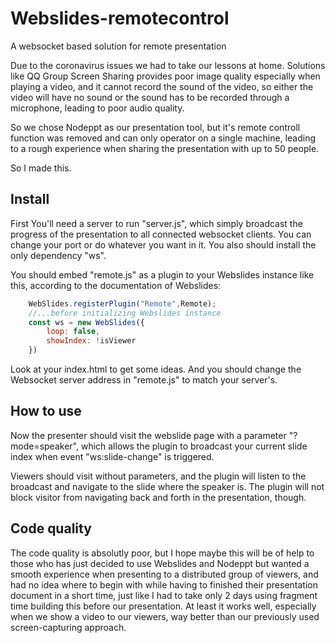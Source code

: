 # Webslides-remotecontrol
A websocket based solution for remote presentation

Due to the coronavirus issues we had to take our lessons at home. Solutions like QQ Group Screen Sharing provides poor image quality especially when playing a video, and it cannot record the sound of the video, so either the video will have no sound or the sound has to be recorded through a microphone, leading to poor audio quality.
 
So we chose Nodeppt as our presentation tool, but it's remote controll function was removed and can only operator on a single machine, leading to a rough experience when sharing the presentation with up to 50 people.

So I made this. 

## Install

First You'll need a server to run "server.js", which simply broadcast the progress of the presentation to all connected websocket clients. You can change your port or do whatever you want in it. You also should install the only dependency "ws".

You should embed "remote.js" as a plugin to your Webslides instance like this, according to the documentation of Webslides:

``` javascript
    WebSlides.registerPlugin("Remote",Remote);
    //...before initializing Webslides instance
    const ws = new WebSlides({
        loop: false,
        showIndex: !isViewer
    })
```

Look at your index.html to get some ideas. And you should change the Websocket server address in "remote.js" to match your server's.

## How to use

Now the presenter should visit the webslide page with a parameter "?mode=speaker", which allows the plugin to broadcast your current slide index when event "ws:slide-change" is triggered.

Viewers should visit without parameters, and the plugin will listen to the broadcast and navigate to the slide where the speaker is. The plugin will not block visitor from navigating back and forth in the presentation, though.

## Code quality

The code quality is absolutly poor, but I hope maybe this will be of help to those who has just decided to use Webslides and Nodeppt but wanted a smooth experience when presenting to a distributed group of viewers, and had no idea where to begin with while having to finished their presentation document in a short time, just like I had to take only 2 days using fragment time building this before our presentation.
At least it works well, especially when we show a video to our viewers, way better than our previously used screen-capturing approach.
